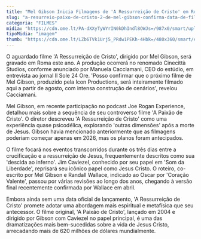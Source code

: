 ```yaml
---
title: "Mel Gibson Inicia Filmagens de 'A Ressurreição de Cristo' em Roma"
slug: "a-resurreio-paixo-de-cristo-2-de-mel-gibson-confirma-data-de-filmagens"
categoria: "FILMES"
midia: "https://cdn.ome.lt/PA-dXXyTyWYrIN0kDhIndl8OWJs=/987x0/smart/uploads/conteudo/fotos/paixao-de-cristo-2.jpg"
tipoMidia: "imagem"
thumb: "https://cdn.ome.lt/LZb6TVk1Urj5_PRdw1PEKh-4Hbk=/480x360/smart/extras/conteudos/paixao-de-cristo_Vl1ZOsF.jpg"
---
```


O aguardado filme 'A Ressurreição de Cristo', dirigido por Mel Gibson, será gravado em Roma este ano. A produção ocorrerá no renomado Cinecittà Studios, conforme anunciado por Manuela Cacciamani, CEO do estúdio, em entrevista ao jornal Il Sole 24 Ore. 'Posso confirmar que o próximo filme de Mel Gibson, produzido pela Icon Productions, será inteiramente filmado aqui a partir de agosto, com intensa construção de cenários', revelou Cacciamani.

Mel Gibson, em recente participação no podcast Joe Rogan Experience, detalhou mais sobre a sequência de seu controverso filme 'A Paixão de Cristo'. O diretor descreveu 'A Ressurreição de Cristo' como uma experiência quase psicodélica, explorando 'outras dimensões' após a morte de Jesus. Gibson havia mencionado anteriormente que as filmagens poderiam começar apenas em 2026, mas os planos foram antecipados.

O filme focará nos eventos transcorridos durante os três dias entre a crucificação e a ressurreição de Jesus, frequentemente descritos como sua 'descida ao inferno'. Jim Caviezel, conhecido por seu papel em 'Som da Liberdade', reprisará seu icônico papel como Jesus Cristo. O roteiro, co-escrito por Mel Gibson e Randall Wallace, indicado ao Oscar por 'Coração Valente', passou por várias revisões ao longo dos anos, chegando à versão final recentemente confirmada por Wallace em abril.

Embora ainda sem uma data oficial de lançamento, 'A Ressurreição de Cristo' promete adotar uma abordagem mais espiritual e metafísica que seu antecessor. O filme original, 'A Paixão de Cristo', lançado em 2004 e dirigido por Gibson com Caviezel no papel principal, é uma das dramatizações mais bem-sucedidas sobre a vida de Jesus Cristo, arrecadando mais de 620 milhões de dólares mundialmente.